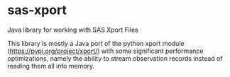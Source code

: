 # sas-xport

Java library for working with SAS Xport Files

This library is mostly a Java port of the python xport module (https://pypi.org/project/xport/) with some significant performance optimizations, namely the ability to stream observation records instead of reading them all into memory.
